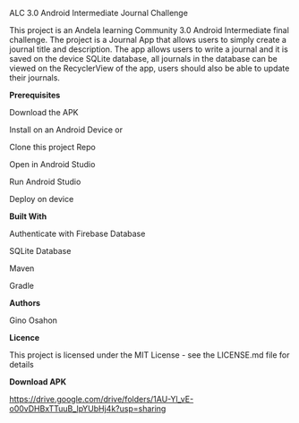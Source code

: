 ALC 3.0 Android Intermediate Journal Challenge 

This project is an Andela learning Community 3.0 Android Intermediate final challenge. The project is a Journal App that allows users to simply create a journal title and description. The app allows users to write a journal and it is saved on the device SQLite database, all journals in the database can be viewed on the RecyclerView of the app, users should also be able to update their journals. 

**Prerequisites**

Download the APK

Install on an Android Device or

Clone this project Repo

Open in Android Studio

Run Android Studio

Deploy on device

**Built With**

Authenticate with Firebase Database

SQLite Database

Maven 

Gradle 

**Authors**

Gino Osahon 

**Licence**

This project is licensed under the MIT License - see the LICENSE.md file for details

**Download APK**

https://drive.google.com/drive/folders/1AU-Yl_vE-o00vDHBxTTuuB_lpYUbHj4k?usp=sharing
